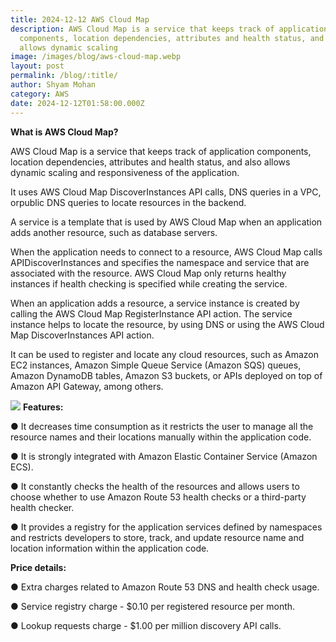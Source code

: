 ```yaml
---
title: 2024-12-12 AWS Cloud Map
description: AWS Cloud Map is a service that keeps track of application
  components, location dependencies, attributes and health status, and also
  allows dynamic scaling
image: /images/blog/aws-cloud-map.webp
layout: post
permalink: /blog/:title/
author: Shyam Mohan
category: AWS
date: 2024-12-12T01:58:00.000Z
---
```

**What is AWS Cloud Map?**

AWS Cloud Map is a service that keeps track of application components, location dependencies, attributes and health status, and also allows dynamic scaling and
responsiveness of the application.

It uses AWS Cloud Map DiscoverInstances API calls, DNS queries in a VPC, orpublic DNS queries to locate resources in the backend.

A service is a template that is used by AWS Cloud Map when an application adds another resource, such as database servers.

When the application needs to connect to a resource, AWS Cloud Map calls APIDiscoverInstances and specifies the namespace and service that are associated
with the resource. AWS Cloud Map only returns healthy instances if health checking is specified while creating the service.

When an application adds a resource, a service instance is created by calling the AWS Cloud Map RegisterInstance API action. The service instance helps to locate
the resource, by using DNS or using the AWS Cloud Map DiscoverInstances API action.

It can be used to register and locate any cloud resources, such as Amazon EC2 instances, Amazon Simple Queue Service (Amazon SQS) queues, Amazon DynamoDB tables, Amazon S3 buckets, or APIs deployed on top of Amazon API Gateway, among others.

**![](https://lh7-rt.googleusercontent.com/docsz/AD_4nXfD2kfUZK4Z3-3hy6XFjThHgwU5jRAJ0HjLq-6-Xi_B0z6D4SfjG56FnRMdPVuKmTPhlIMzVEL0PaKRktOi7F8R79-GBBUklgzmo4fQIn8IX5iJeirM-t4RapEtpKDTmml7DumYqA?key=q390jo8iRKV-c2BprE8LOg)**
**Features:**

● It decreases time consumption as it restricts the user to manage all the resource names and their locations manually within the application code.

● It is strongly integrated with Amazon Elastic Container Service (Amazon ECS).

● It constantly checks the health of the resources and allows users to choose whether to use Amazon Route 53 health checks or a third-party health checker.

● It provides a registry for the application services defined by namespaces and restricts developers to store, track, and update resource name and location information within the application code. 

**Price details:**

● Extra charges related to Amazon Route 53 DNS and health check usage.

● Service registry charge - $0.10 per registered resource per month.

● Lookup requests charge - $1.00 per million discovery API calls.
